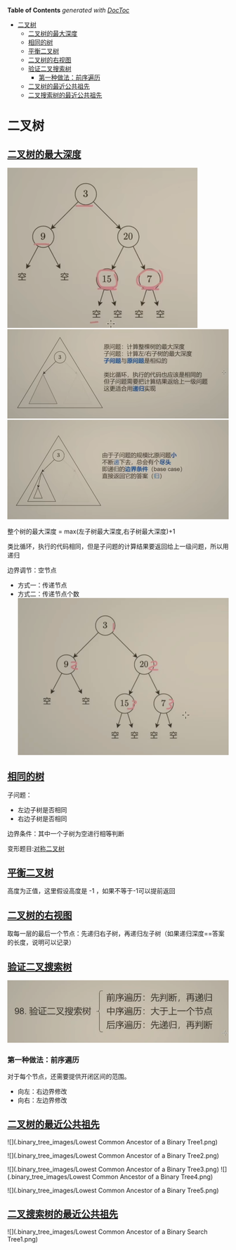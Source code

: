 <!-- START doctoc generated TOC please keep comment here to allow auto update -->
<!-- DON'T EDIT THIS SECTION, INSTEAD RE-RUN doctoc TO UPDATE -->
**Table of Contents**  *generated with [DocToc](https://github.com/thlorenz/doctoc)*

- [二叉树](#%E4%BA%8C%E5%8F%89%E6%A0%91)
  - [二叉树的最大深度](#%E4%BA%8C%E5%8F%89%E6%A0%91%E7%9A%84%E6%9C%80%E5%A4%A7%E6%B7%B1%E5%BA%A6)
  - [相同的树](#%E7%9B%B8%E5%90%8C%E7%9A%84%E6%A0%91)
  - [平衡二叉树](#%E5%B9%B3%E8%A1%A1%E4%BA%8C%E5%8F%89%E6%A0%91)
  - [二叉树的右视图](#%E4%BA%8C%E5%8F%89%E6%A0%91%E7%9A%84%E5%8F%B3%E8%A7%86%E5%9B%BE)
  - [验证二叉搜索树](#%E9%AA%8C%E8%AF%81%E4%BA%8C%E5%8F%89%E6%90%9C%E7%B4%A2%E6%A0%91)
    - [第一种做法：前序遍历](#%E7%AC%AC%E4%B8%80%E7%A7%8D%E5%81%9A%E6%B3%95%E5%89%8D%E5%BA%8F%E9%81%8D%E5%8E%86)
  - [二叉树的最近公共祖先](#%E4%BA%8C%E5%8F%89%E6%A0%91%E7%9A%84%E6%9C%80%E8%BF%91%E5%85%AC%E5%85%B1%E7%A5%96%E5%85%88)
  - [二叉搜索树的最近公共祖先](#%E4%BA%8C%E5%8F%89%E6%90%9C%E7%B4%A2%E6%A0%91%E7%9A%84%E6%9C%80%E8%BF%91%E5%85%AC%E5%85%B1%E7%A5%96%E5%85%88)

<!-- END doctoc generated TOC please keep comment here to allow auto update -->

# 二叉树

## [二叉树的最大深度](104_maximum_depth_of_binary_tree_test.go)
![](.binary_tree_images/max_binary_tree_depth0.png)
![](.binary_tree_images/max_binary_tree_depth1.png)
![](.binary_tree_images/max_binary_tree_depth2.png)

整个树的最大深度 = max(左子树最大深度,右子树最大深度)+1

类比循环，执行的代码相同，但是子问题的计算结果要返回给上一级问题，所以用递归 

边界调节：空节点


- 方式一：传递节点
- 方式二：传递节点个数
![](.binary_tree_images/maximun_depth4.png)


## [相同的树](100_same_tree_test.go)

子问题：
- 左边子树是否相同
- 右边子树是否相同

边界条件：其中一个子树为空进行相等判断


变形题目:[对称二叉树](101_symmetric_tree_test.go)


## [平衡二叉树](110_balanced_binary_tree_test.go)

高度为正值，这里假设高度是 -1 ，如果不等于-1可以提前返回


## [二叉树的右视图](199_binary_tree_right_side_view_test.go)
取每一层的最后一个节点：先递归右子树，再递归左子树（如果递归深度==答案的长度，说明可以记录）



## [验证二叉搜索树](98_validate_binary_search_tree_test.go)
![](.binary_tree_images/isValidBST1.png)



### 第一种做法：前序遍历
对于每个节点，还需要提供开闭区间的范围。
- 向左：右边界修改
- 向右：左边界修改


## [二叉树的最近公共祖先](236_lowest_common_ancestor_of_a_binary_tree_test.go)

![](.binary_tree_images/Lowest Common Ancestor of a Binary Tree1.png)

![](.binary_tree_images/Lowest Common Ancestor of a Binary Tree2.png)

![](.binary_tree_images/Lowest Common Ancestor of a Binary Tree3.png)
![](.binary_tree_images/Lowest Common Ancestor of a Binary Tree4.png)

![](.binary_tree_images/Lowest Common Ancestor of a Binary Tree5.png)


## [二叉搜索树的最近公共祖先](235_lowest_common_ancestor_of_a_binary_search_tree_test.go)

![](.binary_tree_images/Lowest Common Ancestor of a Binary Search Tree1.png)


